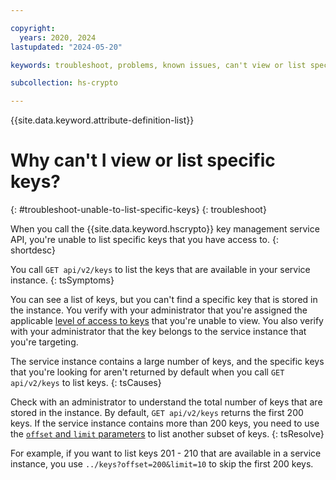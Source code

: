 ```yaml
---

copyright:
  years: 2020, 2024
lastupdated: "2024-05-20"

keywords: troubleshoot, problems, known issues, can't view or list specific keys

subcollection: hs-crypto

---
```


{{site.data.keyword.attribute-definition-list}}




# Why can't I view or list specific keys?
{: #troubleshoot-unable-to-list-specific-keys}
{: troubleshoot}

When you call the {{site.data.keyword.hscrypto}} key management service API, you're unable to list specific keys that you have access to.
{: shortdesc}

You call `GET api/v2/keys` to list the keys that are available in your service instance.
{: tsSymptoms}

You can see a list of keys, but you can't find a specific key that is stored in the instance. You verify with your administrator that you're assigned the applicable [level of access to keys](/docs/hs-crypto?topic=hs-crypto-grant-access-keys) that you're unable to view. You also verify with your administrator that the key belongs to the service instance that you're targeting.

The service instance contains a large number of keys, and the specific keys that you're looking for aren't returned by default when you call `GET api/v2/keys` to list keys.
{: tsCauses}

Check with an administrator to understand the total number of keys that are stored in the instance. By default, `GET api/v2/keys` returns the first 200 keys. If the service instance contains more than 200 keys, you need to use the [`offset` and `limit` parameters](/docs/hs-crypto?topic=hs-crypto-view-keys#retrieve-subset-keys-api) to list another subset of keys.
{: tsResolve}

For example, if you want to list keys 201 - 210 that are available in a service instance, you use `../keys?offset=200&limit=10` to skip the first 200 keys.
